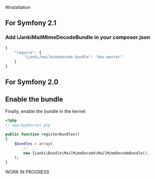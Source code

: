 #Installation

## For Symfony 2.1
### Add iJankiMailMimeDecodeBundle in your composer.json

```js
{
    "require": {
        "ijanki/mailmimedecode-bundle": "dev-master"
    }
}
```

## For Symfony 2.0


## Enable the bundle

Finally, enable the bundle in the kernel:

``` php
<?php
// app/AppKernel.php

public function registerBundles()
{
    $bundles = array(
        // ...
        new Ijanki\Bundle\MailMimeDecode\MailMimeDecodeBundle(),
    );
}
```

WORK IN PROGRESS
